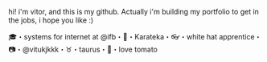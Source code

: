 hi! i'm vitor, and this is my github. Actually i'm building my portfolio to get in the jobs, i hope you like :)

🎓・systems for internet at @ifb・🥋・Karateka・👓・white hat apprentice・📷・@vitukjkkk・♉・taurus・🥗・love tomato
